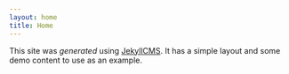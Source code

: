 ```yaml
---
layout: home
title: Home
---
```

This site was *generated* using [JekyllCMS](http://jekyllcms.grep.ro/). It has a
simple layout and some demo content to use as an example.
